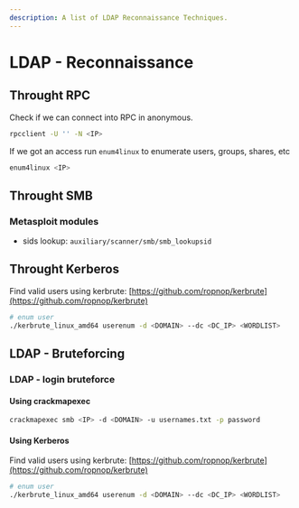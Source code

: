```yaml
---
description: A list of LDAP Reconnaissance Techniques.
---
```


# LDAP - Reconnaissance

## Throught RPC

Check if we can connect into RPC in anonymous.

```bash
rpcclient -U '' -N <IP>
```

If we got an access run `enum4linux` to enumerate users, groups, shares, etc

```bash
enum4linux <IP>
```

## Throught SMB

### **Metasploit modules**

* sids lookup: `auxiliary/scanner/smb/smb_lookupsid`

## Throught Kerberos

Find valid users using kerbrute: [https://github.com/ropnop/kerbrute](https://github.com/ropnop/kerbrute)

```bash
# enum user
./kerbrute_linux_amd64 userenum -d <DOMAIN> --dc <DC_IP> <WORDLIST>
```

## LDAP - Bruteforcing

### LDAP - login bruteforce

#### **Using crackmapexec**

```bash
crackmapexec smb <IP> -d <DOMAIN> -u usernames.txt -p password
```

#### Using Kerberos

Find valid users using kerbrute: [https://github.com/ropnop/kerbrute](https://github.com/ropnop/kerbrute)

```bash
# enum user
./kerbrute_linux_amd64 userenum -d <DOMAIN> --dc <DC_IP> <WORDLIST>
```
